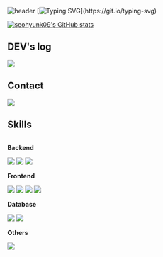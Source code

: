 
<!-- 헤더 / 인사말 -->
![header](https://capsule-render.vercel.app/api?type=waving&color=6994CDEE&text=&animation=twinkling&height=80)
[![Typing SVG](https://readme-typing-svg.demolab.com?font=Alkatra&weight=500&size=45&duration=3500&pause=3&color=6994CDEE&center=false&vCenter=false&multiline=true&repeat=true&width=1000&height=100&lines=Welcome+to+seohyunk09's+GitHub!)](https://git.io/typing-svg)


<!-- GitHub 통계 카드 -->
[![seohyunk09's GitHub stats](https://github-readme-stats.vercel.app/api?username=seohyunk09&include_all_commits=true&show_icons=true&theme=cobalt)](https://github.com/anuraghazra/github-readme-stats)


<!-- 기술 스택, 블로그, 연락처 등 -->
##  DEV's log
<div style="display:flex; flex-direction:row;">
  <a href="https://yourblogurl.example">
    <img src="https://img.shields.io/badge/Blog-20c997?style=for-the-badge&logo=blog&logoColor=white">
  </a>
</div>

##  Contact
<div style="display:flex; flex-direction:row;">
  <a href="mailto:seohyunso0916@gmail.com">
    <img src="https://img.shields.io/badge/Gmail-EA4335?style=for-the-badge&logo=Gmail&logoColor=white">
  </a>
</div>

##  Skills
<div style="display:flex; flex-direction:column; align-items:flex-start;">

  **Backend**
  <div>
    <img src="https://img.shields.io/badge/Java-007396?style=for-the-badge&logo=Java&logoColor=white">
    <img src="https://img.shields.io/badge/Spring-6DB33F?style=for-the-badge&logo=spring&logoColor=white">
    <img src="https://img.shields.io/badge/Node.js-339933?style=for-the-badge&logo=nodedotjs&logoColor=white">
  </div>

  **Frontend**
  <div>
    <img src="https://img.shields.io/badge/HTML5-E34F26?style=for-the-badge&logo=html5&logoColor=white">
    <img src="https://img.shields.io/badge/CSS3-1572B6?style=for-the-badge&logo=css3&logoColor=white">
    <img src="https://img.shields.io/badge/JavaScript-F7DF1E?style=for-the-badge&logo=javascript&logoColor=black">
    <img src="https://img.shields.io/badge/Vue.js-4FC08D?style=for-the-badge&logo=vuedotjs&logoColor=white">
  </div>

  **Database**
  <div>
    <img src="https://img.shields.io/badge/MySQL-4479A1?style=for-the-badge&logo=mysql&logoColor=white">
    <img src="https://img.shields.io/badge/SQL-CC2927?style=for-the-badge&logo=databricks&logoColor=white">
  </div>

  **Others**
  <div>
    <img src="https://img.shields.io/badge/Python-3776AB?style=for-the-badge&logo=python&logoColor=white">
  </div>

</div>



<!--
**seohyunk09/seohyunk09** is a ✨ _special_ ✨ repository because its `README.md` (this file) appears on your GitHub profile.

Here are some ideas to get you started:

- 🔭 I’m currently working on ...
- 🌱 I’m currently learning ...
- 👯 I’m looking to collaborate on ...
- 🤔 I’m looking for help with ...
- 💬 Ask me about ...
- 📫 How to reach me: ...
- 😄 Pronouns: ...
- ⚡ Fun fact: ...
-->
